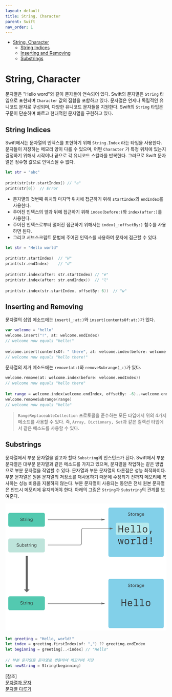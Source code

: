 ```yaml
---
layout: default
title: String, Character
parent: Swift
nav_order: 1
---
```



* [String, Character](#string-character)
	* [String Indices](#string-indices)
	* [Inserting and Removing](#inserting-and-removing)
	* [Substrings](#substrings)


# String, Character 

문자열은 "Hello word"와 같이 문자들이 연속되어 있다. Swift의 문자열은 `String` 타입으로 표현되며 `Character` 값의 집합을 포함하고 있다. 문자열은 언제나 독립적인 유니코드 문자로 구성되며, 다양한 유니코드 문자들을 지원한다. Swift의 `String` 타입은 구문이 단순하며 빠르고 현대적인 문자열을 구현하고 있다.  

## String Indices
Swift에서는 문자열의 인덱스를 표현하기 위해 `String.Index` 라는 타입을 사용한다. 문자들이 저장하는 메모리 양이 다를 수 있으며, 어떤 `Character` 가 특정 위치에 있는지 결정하기 위해서 시작이나 끝으로 각 유니코드 스칼라를 반복한다. 그러므로 Swift 문자열은 정수형 값으로 인덱스될 수 없다.
 ```swift
 let str = "abc"
 
 print(str[str.startIndex])	// "a"
 print(str[0])	// Error
 ```

 - 문자열의 첫번째 위치와 마지막 위치에 접근하기 위해 `startIndex`와 `endIndex`를 사용한다.  
 - 주어진 인덱스의 앞과 뒤에 접근하기 위해 `index(before:)`와 `index(after:)`를 사용한다.  
 - 주어진 인덱스로부터 떨어진 접근하기 위해서는 `index(_:offsetBy:)` 함수를 사용하면 된다.  
 - 그리고 서브스크립트 문법에 주어진 인덱스를 사용하여 문자에 접근할 수 있다.

 ```swift
 let str = "Hello world"
 
 print(str.startIndex)	// "H"
 print(str.endIndex)	// "d"
 
 print(str.index(after: str.startIndex)	// "e"
 print(str.index(after: str.endIndex))	// "l"
 
 print(str.index(str.startIndex, offsetBy: 6))	// "w"
 ```

## Inserting and Removing

문자열의 삽입 메소드에는 `insert(_:at:)`와 `insert(contentsOf:at:)`가 있다.    

```swift
var welcome = "hello"
welcome.insert("!", at: welcome.endIndex)
// welcome now equals "hello!"

welcome.insert(contentsOf: " there", at: welcome.index(before: welcome.endIndex))
// welcome now equals "hello there!"
```

문자열의 제거 메소드에는 `remove(at:)`와 `removeSubrange(_:)`가 있다.  

```swift
welcome.remove(at: welcome.index(before: welcome.endIndex))
// welcome now equals "hello there"

let range = welcome.index(welcome.endIndex, offsetBy: -6)..<welcome.endIndex
welcome.removeSubrange(range)
// welcome now equals "hello"
```

> `RangeReplaceableCollection` 프로토콜을 준수하는 모든 타입에서 위의 4가지 메소드를 사용할 수 있다. 즉, `Array, Dictionary, Set`과 같은 컬렉션 타입에서 같은 메소드를 사용할 수 있다.  

## Substrings
 문자열에서 부분 문자열을 얻고자 할때 `Substring`의 인스턴스가 된다. Swift에서 부분 문자열은 대부분 문자열과 같은 메소드를 가지고 있으며, 문자열을 작업하는 같은 방법으로 부분 문자열을 작업할 수 있다. 문자열과 부분 문자열의 다른점은 성능 최적화이다. 부분 문자열은 원본 문자열의 저장소를 재사용하기 때문에 수정되기 전까지 메모리에 복사하는 성능 비용을 지불하지 않는다. 부분 문자열이 사용되는 동안은 전체 원본 문자열은 반드시 메모리에 유지되어야 한다. 아래의 그림은 `String`과 `Substring`의 관계를 보여준다.

 ![substring](/src/string01.png)

 ```swift
 let greeting = "Hello, world!" 
 let index = greeting.firstIndex(of: ",") ?? greeting.endIndex 
 let beginning = greeting[..<index] // "Hello" 
 
 // 부분 문자열을 문자열로 변환하여 메모리에 저장
 let newString = String(beginning)
 ```

[참조]  
[문자열과 문자](https://kka7.tistory.com/140)  
[문자열 다루기](http://seorenn.blogspot.com/2018/05/swift-string-index.html)  


